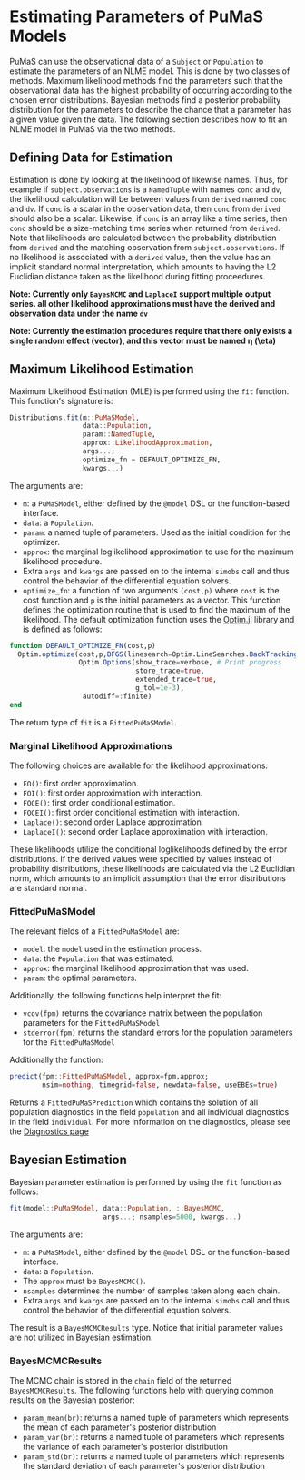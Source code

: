# Estimating Parameters of PuMaS Models

PuMaS can use the observational data of a `Subject` or `Population` to estimate
the parameters of an NLME model. This is done by two classes of methods.
Maximum likelihood methods find the parameters such that the observational
data has the highest probability of occurring according to the chosen error
distributions. Bayesian methods find a posterior probability distribution for
the parameters to describe the chance that a parameter has a given value given
the data. The following section describes how to fit an NLME model in PuMaS
via the two methods.

## Defining Data for Estimation

Estimation is done by looking at the likelihood of likewise names. Thus, for
example if `subject.observations` is a `NamedTuple` with names `conc` and
`dv`, the likelihood calculation will be between values from `derived` named
`conc` and `dv`. If `conc` is a scalar in the observation data, then `conc`
from `derived` should also be a scalar. Likewise, if `conc` is an array like
a time series, then `conc` should be a size-matching time series when returned
from `derived`. Note that likelihoods are calculated between the probability
distribution from `derived` and the matching observation from
`subject.observations`. If no likelihood is associated with a `derived` value,
then the value has an implicit standard normal interpretation, which amounts
to having the L2 Euclidian distance taken as the likelihood during fitting
proceedures.

**Note: Currently only `BayesMCMC` and `LaplaceI` support multiple output series.
all other likelihood approximations must have the derived and observation data
under the name `dv`**

**Note: Currently the estimation procedures require that there only exists a
single random effect (vector), and this vector must be named η (\eta)**

## Maximum Likelihood Estimation

Maximum Likelihood Estimation (MLE) is performed using the `fit` function. This
function's signature is:

```julia
Distributions.fit(m::PuMaSModel,
                  data::Population,
                  param::NamedTuple,
                  approx::LikelihoodApproximation,
                  args...;
                  optimize_fn = DEFAULT_OPTIMIZE_FN,
                  kwargs...)
```

The arguments are:

- `m`: a `PuMaSModel`, either defined by the `@model` DSL or the function-based
  interface.
- `data`: a `Population`.
- `param`: a named tuple of parameters. Used as the initial condition for the
  optimizer.
- `approx`: the marginal loglikelihood approximation to use for the maximum
  likelihood procedure.
- Extra `args` and `kwargs` are passed on to the internal `simobs` call and
  thus control the behavior of the differential equation solvers.
- `optimize_fn`: a function of two arguments `(cost,p)` where `cost` is the
  cost function and `p` is the initial parameters as a vector. This function
  defines the optimization routine that is used to find the maximum of the
  likelihood. The default optimization function uses the
  [Optim.jl](http://julianlsolvers.github.io/Optim.jl/stable/) library and is
  defined as follows:

```julia
function DEFAULT_OPTIMIZE_FN(cost,p)
  Optim.optimize(cost,p,BFGS(linesearch=Optim.LineSearches.BackTracking()),
                 Optim.Options(show_trace=verbose, # Print progress
                               store_trace=true,
                               extended_trace=true,
                               g_tol=1e-3),
                  autodiff=:finite)
end
```

The return type of `fit` is a `FittedPuMaSModel`.

### Marginal Likelihood Approximations

The following choices are available for the likelihood approximations:

- `FO()`: first order approximation.
- `FOI()`: first order approximation with interaction.
- `FOCE()`: first order conditional estimation.
- `FOCEI()`: first order conditional estimation with interaction.
- `Laplace()`: second order Laplace approximation
- `LaplaceI()`: second order Laplace approximation with interaction.

These likelihoods utilize the conditional loglikelihoods defined by the error
distributions. If the derived values were specified by values instead of
probability distributions, these likelihoods are calculated via the L2 Euclidian
norm, which amounts to an implicit assumption that the error distributions are
standard normal.

### FittedPuMaSModel

The relevant fields of a `FittedPuMaSModel` are:

- `model`: the `model` used in the estimation process.
- `data`: the `Population` that was estimated.
- `approx`: the marginal likelihood approximation that was used.
- `param`: the optimal parameters.

Additionally, the following functions help interpret the fit:

- `vcov(fpm)` returns the covariance matrix between the population parameters
  for the `FittedPuMaSModel`
- `stderror(fpm)` returns the standard errors for the population parameters
  for the `FittedPuMaSModel`

Additionally the function:

```julia
predict(fpm::FittedPuMaSModel, approx=fpm.approx;
        nsim=nothing, timegrid=false, newdata=false, useEBEs=true)
```

Returns a `FittedPuMaSPrediction` which contains the solution of all population
diagnostics in the field `population` and all individual diagnostics in the
field `individual`. For more information on the diagnostics, please see the
[Diagnostics page]()

## Bayesian Estimation

Bayesian parameter estimation is performed by using the `fit` function as follows:

```julia
fit(model::PuMaSModel, data::Population, ::BayesMCMC,
                       args...; nsamples=5000, kwargs...)
```

The arguments are:

- `m`: a `PuMaSModel`, either defined by the `@model` DSL or the function-based
  interface.
- `data`: a `Population`.
- The `approx` must be `BayesMCMC()`.
- `nsamples` determines the number of samples taken along each chain.
- Extra `args` and `kwargs` are passed on to the internal `simobs` call and
  thus control the behavior of the differential equation solvers.

The result is a `BayesMCMCResults` type. Notice that initial parameter values
are not utilized in Bayesian estimation.

### BayesMCMCResults

The MCMC chain is stored in the `chain` field of the returned `BayesMCMCResults`.
The following functions help with querying common results on the Bayesian
posterior:

- `param_mean(br)`: returns a named tuple of parameters which represents the
  mean of each parameter's posterior distribution
- `param_var(br)`: returns a named tuple of parameters which represents the
  variance of each parameter's posterior distribution
- `param_std(br)`: returns a named tuple of parameters which represents the
  standard deviation of each parameter's posterior distribution
